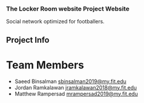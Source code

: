 ### The Locker Room website Project Website

 Social network optimized for footballers.
 
 
 
## Project Info

# Team Members

 * Saeed Binsalman <span style="color: grey;">sbinsalman2019@my.fit.edu</span>
 * Jordan Ramkalawan <span style="color: grey;">jramkalawan2018@my.fit.edu</span>
 * Matthew Rampersad <span style="color: grey;">mrampersad2019@my.fit.edu</span>



